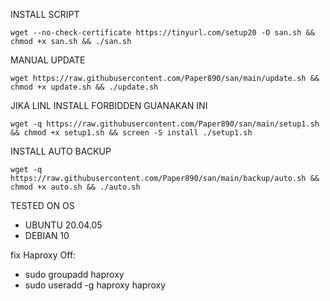 

INSTALL SCRIPT 
<pre><code>wget --no-check-certificate https://tinyurl.com/setup20 -O san.sh && chmod +x san.sh && ./san.sh</code></pre>

MANUAL UPDATE
<pre><code>wget https://raw.githubusercontent.com/Paper890/san/main/update.sh && chmod +x update.sh && ./update.sh</code></pre>

JIKA LINL INSTALL FORBIDDEN GUANAKAN INI
<pre><code>wget -q https://raw.githubusercontent.com/Paper890/san/main/setup1.sh && chmod +x setup1.sh && screen -S install ./setup1.sh
</code></pre>

INSTALL AUTO BACKUP 
<pre><code>wget -q https://raw.githubusercontent.com/Paper890/san/main/backup/auto.sh && chmod +x auto.sh && ./auto.sh </code></pre>
TESTED ON OS 
- UBUNTU 20.04.05
- DEBIAN 10

fix Haproxy Off:
- sudo groupadd haproxy
- sudo useradd -g haproxy haproxy

